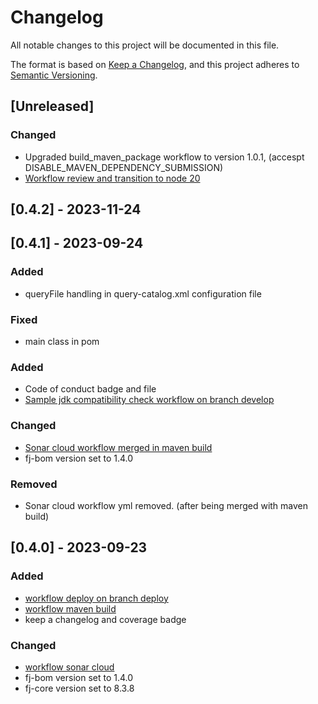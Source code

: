 # Changelog

All notable changes to this project will be documented in this file.

The format is based on [Keep a Changelog](https://keepachangelog.com/en/1.1.0/),
and this project adheres to [Semantic Versioning](https://semver.org/spec/v2.0.0.html).

## [Unreleased]

### Changed

- Upgraded build_maven_package workflow to version 1.0.1, (accespt DISABLE_MAVEN_DEPENDENCY_SUBMISSION)
- [Workflow review and transition to node 20](https://github.com/fugerit-org/fj-universe/issues/29)

## [0.4.2] - 2023-11-24

## [0.4.1] - 2023-09-24

### Added

- queryFile handling in query-catalog.xml configuration file

### Fixed

- main class in pom

### Added

- Code of conduct badge and file
- [Sample jdk compatibility check workflow on branch develop](.github/workflows/build_maven_compatibility.yml)

### Changed

- [Sonar cloud workflow merged in maven build](.github/workflows/deploy_maven_package.yml)
- fj-bom version set to 1.4.0

### Removed

- Sonar cloud workflow yml removed. (after being merged with maven build)

## [0.4.0] - 2023-09-23

### Added

- [workflow deploy on branch deploy](.github/workflows/deploy_maven_package.yml)
- [workflow maven build](.github/workflows/build_maven_package.yml)
- keep a changelog and coverage badge

### Changed

- [workflow sonar cloud](.github/workflows/sonarcloud-maven.yml)
- fj-bom version set to 1.4.0
- fj-core version set to 8.3.8

